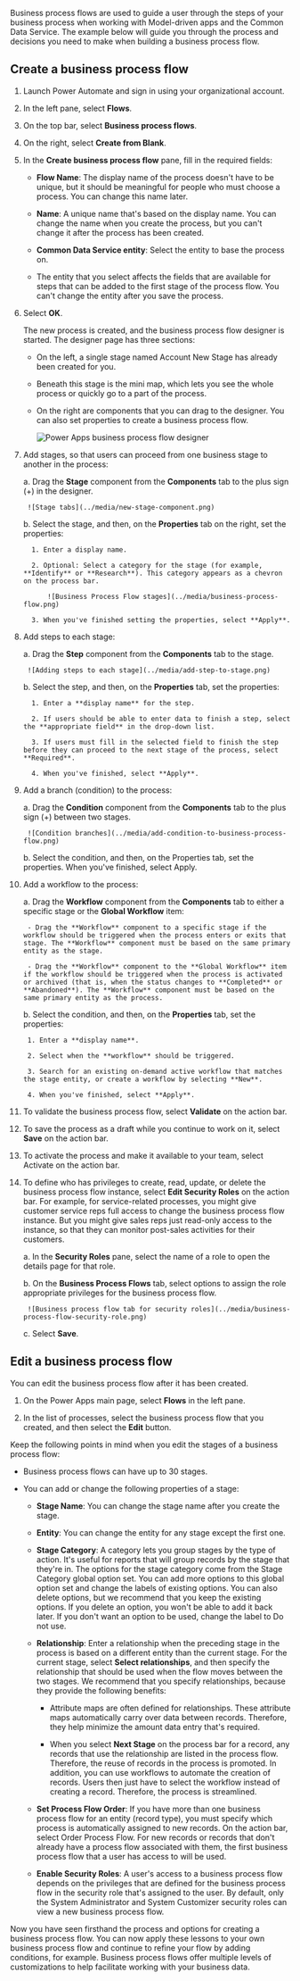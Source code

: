 Business process flows are used to guide a user through the steps of your business process when working with Model-driven apps and the Common Data Service. The example below will guide you through the process and decisions you need to make when building a business process flow. 

## Create a business process flow

1. Launch Power Automate and sign in using your organizational account.

2. In the left pane, select **Flows**.

3. On the top bar, select **Business process flows**.

4. On the right, select **Create from Blank**.

5. In the **Create business process flow** pane, fill in the required fields:

    - **Flow Name**: The display name of the process doesn't have to be unique, but it should be meaningful for people who must choose a process. You can change this name later.

    - **Name**: A unique name that's based on the display name. You can change the name when you create the process, but you can't change it after the process has been created.

    - **Common Data Service entity**: Select the entity to base the process on.

    - The entity that you select affects the fields that are available for steps that can be added to the first stage of the process flow. You can't change the entity after you save the process.

6. Select **OK**.

    The new process is created, and the business process flow designer is started. The designer page has three sections:

     - On the left, a single stage named Account New Stage has already been created for you.
 
     - Beneath this stage is the mini map, which lets you see the whole process or quickly go to a part of the process.

     - On the right are components that you can drag to the designer. You can also set properties to create a business process flow.

         ![Power Apps business process flow designer](../media/business-process-flow-designer.png)

7. Add stages, so that users can proceed from one business stage to another in the process:

    a. Drag the **Stage** component from the **Components** tab to the plus sign (+) in the designer.

        ![Stage tabs](../media/new-stage-component.png)

    b. Select the stage, and then, on the **Properties** tab on the right, set the properties:

         1. Enter a display name.

         2. Optional: Select a category for the stage (for example, **Identify** or **Research**). This category appears as a chevron on the process bar.

             ![Business Process Flow stages](../media/business-process-flow.png)

         3. When you've finished setting the properties, select **Apply**.

8. Add steps to each stage:

    a. Drag the **Step** component from the **Components** tab to the stage.

        ![Adding steps to each stage](../media/add-step-to-stage.png)

    b. Select the step, and then, on the **Properties** tab, set the properties:

         1. Enter a **display name** for the step.

         2. If users should be able to enter data to finish a step, select the **appropriate field** in the drop-down list.

         3. If users must fill in the selected field to finish the step before they can proceed to the next stage of the process, select **Required**.

         4. When you've finished, select **Apply**.

9. Add a branch (condition) to the process:

    a. Drag the **Condition** component from the **Components** tab to the plus sign (+) between two stages.

        ![Condition branches](../media/add-condition-to-business-process-flow.png)

    b. Select the condition, and then, on the Properties tab, set the properties. When you've finished, select Apply.

10. Add a workflow to the process:

    a. Drag the **Workflow** component from the **Components** tab to either a specific stage or the **Global Workflow** item:

         - Drag the **Workflow** component to a specific stage if the workflow should be triggered when the process enters or exits that stage. The **Workflow** component must be based on the same primary entity as the stage.

         - Drag the **Workflow** component to the **Global Workflow** item if the workflow should be triggered when the process is activated or archived (that is, when the status changes to **Completed** or **Abandoned**). The **Workflow** component must be based on the same primary entity as the process.

    b. Select the condition, and then, on the **Properties** tab, set the properties:

         1. Enter a **display name**.

         2. Select when the **workflow** should be triggered.

         3. Search for an existing on-demand active workflow that matches the stage entity, or create a workflow by selecting **New**.

         4. When you've finished, select **Apply**.

11. To validate the business process flow, select **Validate** on the action bar.

12. To save the process as a draft while you continue to work on it, select **Save** on the action bar.

13. To activate the process and make it available to your team, select Activate on the action bar.

14. To define who has privileges to create, read, update, or delete the business process flow instance, select **Edit Security Roles** on the action bar. For example, for service-related processes, you might give customer service reps full access to change the business process flow instance. But you might give sales reps just read-only access to the instance, so that they can monitor post-sales activities for their customers.

    a. In the **Security Roles** pane, select the name of a role to open the details page for that role.

    b. On the **Business Process Flows** tab, select options to assign the role appropriate privileges for the business process flow.

         ![Business process flow tab for security roles](../media/business-process-flow-security-role.png)

    c. Select **Save**.

## Edit a business process flow

You can edit the business process flow after it has been created.

1. On the Power Apps main page, select **Flows** in the left pane.

2. In the list of processes, select the business process flow that you created, and then select the **Edit** button.

Keep the following points in mind when you edit the stages of a business process flow:

  - Business process flows can have up to 30 stages.

  - You can add or change the following properties of a stage:

     - **Stage Name**: You can change the stage name after you create the stage.

     - **Entity**: You can change the entity for any stage except the first one.

     - **Stage Category**: A category lets you group stages by the type of action. It's useful for reports that will group records by the stage that they're in. The options for the stage category come from the Stage Category global option set. You can add more options to this global option set and change the labels of existing options. You can also delete options, but we recommend that you keep the existing options. If you delete an option, you won't be able to add it back later. If you don't want an option to be used, change the label to Do not use.

     - **Relationship**: Enter a relationship when the preceding stage in the process is based on a different entity than the current stage. For the current stage, select **Select relationships**, and then specify the relationship that should be used when the flow moves between the two stages. We recommend that you specify relationships, because they provide the following benefits:

       - Attribute maps are often defined for relationships. These attribute maps automatically carry over data between records. Therefore, they help minimize the amount data entry that's required.

       - When you select **Next Stage** on the process bar for a record, any records that use the relationship are listed in the process flow. Therefore, the reuse of records in the process is promoted. In addition, you can use workflows to automate the creation of records. Users then just have to select the workflow instead of creating a record. Therefore, the process is streamlined.

     - **Set Process Flow Order**: If you have more than one business process flow for an entity (record type), you must specify which process is automatically assigned to new records. On the action bar, select Order Process Flow. For new records or records that don't already have a process flow associated with them, the first business process flow that a user has access to will be used.

     - **Enable Security Roles**: A user's access to a business process flow depends on the privileges that are defined for the business process flow in the security role that's assigned to the user. By default, only the System Administrator and System Customizer security roles can view a new business process flow.

Now you have seen firsthand the process and options for creating a business process flow. You can now apply these lessons to your own business process flow and continue to refine your flow by adding conditions, for example. Business process flows offer multiple levels of customizations to help facilitate working with your business data.